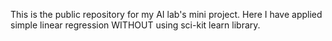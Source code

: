 This is the public repository for my AI lab's mini project. Here I have applied simple linear regression WITHOUT using sci-kit learn library.
